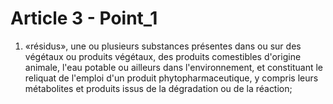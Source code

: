 # Article 3 - Point_1

1) «résidus», une ou plusieurs substances présentes dans ou sur des végétaux ou produits végétaux, des produits comestibles d'origine animale, l'eau potable ou ailleurs dans l'environnement, et constituant le reliquat de l'emploi d'un produit phytopharmaceutique, y compris leurs métabolites et produits issus de la dégradation ou de la réaction;